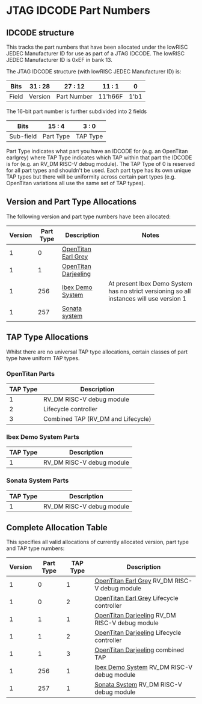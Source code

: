 # JTAG IDCODE Part Numbers

## IDCODE structure

This tracks the part numbers that have been allocated under the lowRISC JEDEC Manufacturer ID for use as part of a JTAG IDCODE.
The lowRISC JEDEC Manufacturer ID is 0xEF in bank 13.

The JTAG IDCODE structure (with lowRISC JEDEC Manufacturer ID) is:

| Bits  | 31 : 28 | 27 : 12     | 11 : 1  | 0   |
| ----- | ------- | ----------- | ------- | --- |
| Field | Version | Part Number | 11'h66F | 1'b1|

The 16-bit part number is further subdivided into 2 fields

| Bits      | 15 : 4    | 3 : 0    |
| --------- | --------- | -------- |
| Sub-field | Part Type | TAP Type |

Part Type indicates what part you have an IDCODE for (e.g. an OpenTitan earlgrey) where TAP Type indicates which TAP within that part the IDCODE is for (e.g. an RV_DM RISC-V debug module).
The TAP Type of 0 is reserved for all part types and shouldn't be used.
Each part type has its own unique TAP types but there will be uniformity across certain part types (e.g. OpenTitan variations all use the same set of TAP types).

## Version and Part Type Allocations

The following version and part type numbers have been allocated:

| Version | Part Type | Description | Notes |
|---------| --------- | ----------- | ----- |
| 1       |   0       | [OpenTitan Earl Grey][earlgrey]
| 1       |   1       | [OpenTitan Darjeeling][darjeeling]
| 1       | 256       | [Ibex Demo System][demo-system] | At present Ibex Demo System has no strict versioning so all instances will use version 1
| 1       | 257       | [Sonata system][sonata]

## TAP Type Allocations

Whilst there are no universal TAP type allocations, certain classes of part type have uniform TAP types.

### OpenTitan Parts

| TAP Type | Description |
| -------- | ----------- |
| 1        | RV_DM RISC-V debug module
| 2        | Lifecycle controller
| 3        | Combined TAP (RV_DM and Lifecycle)

### Ibex Demo System Parts

| TAP Type | Description |
| -------- | ----------- |
| 1        | RV_DM RISC-V debug module |

### Sonata System Parts

| TAP Type | Description |
| -------- | ----------- |
| 1        | RV_DM RISC-V debug module |

## Complete Allocation Table

This specifies all valid allocations of currently allocated version, part type and TAP type numbers:

| Version | Part Type | TAP Type | Description |
| ------- | --------- | -------- | ----------- |
| 1       | 0         | 1        | [OpenTitan Earl Grey][earlgrey] RV_DM RISC-V debug module
| 1       | 0         | 2        | [OpenTitan Earl Grey][earlgrey] Lifecycle controller
| 1       | 1         | 1        | [OpenTitan Darjeeling][darjeeling] RV_DM RISC-V debug module
| 1       | 1         | 2        | [OpenTitan Darjeeling][darjeeling] Lifecycle controller
| 1       | 1         | 3        | [OpenTitan Darjeeling][darjeeling] combined TAP
| 1       | 256       | 1        | [Ibex Demo System][demo-system] RV_DM RISC-V debug module
| 1       | 257       | 1        | [Sonata System][sonata] RV_DM RISC-V debug module

[earlgrey]: https://github.com/lowRISC/opentitan/blob/6b4c43c852ea2be235dd630d7e27f25e1b38f60a/hw/top_earlgrey/rtl/jtag_id_pkg.sv
[darjeeling]: https://github.com/lowRISC/opentitan/blob/8f279ef47ba3a5c95f1416612b4f5efe8304ee0b/hw/top_darjeeling/rtl/jtag_id_pkg.sv
[demo-system]: https://github.com/lowRISC/ibex-demo-system/blob/af43c851580c89d0f24d9010865faeb0b32af1ee/rtl/system/jtag_id_pkg.sv
[sonata]: https://github.com/lowRISC/sonata-system/blob/71f2a24425d10df38107a2ae8f954400a366047f/rtl/system/jtag_id_pkg.sv
